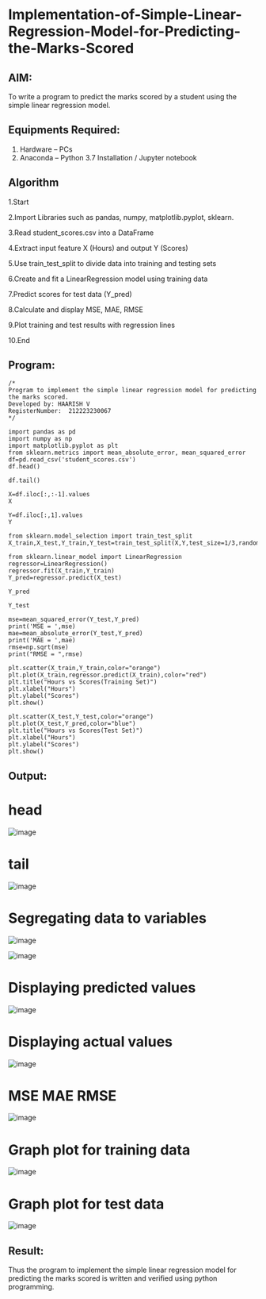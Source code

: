 # Implementation-of-Simple-Linear-Regression-Model-for-Predicting-the-Marks-Scored

## AIM:
To write a program to predict the marks scored by a student using the simple linear regression model.

## Equipments Required:
1. Hardware – PCs
2. Anaconda – Python 3.7 Installation / Jupyter notebook

## Algorithm


1.Start

2.Import Libraries such as pandas, numpy, matplotlib.pyplot, sklearn.

3.Read student_scores.csv into a DataFrame

4.Extract input feature X (Hours) and output Y (Scores)

5.Use train_test_split to divide data into training and testing sets

6.Create and fit a LinearRegression model using training data

7.Predict scores for test data (Y_pred)



8.Calculate and display MSE, MAE, RMSE



9.Plot training and test results with regression lines

10.End


## Program:
```
/*
Program to implement the simple linear regression model for predicting the marks scored.
Developed by: HAARISH V
RegisterNumber:  212223230067
*/

import pandas as pd
import numpy as np
import matplotlib.pyplot as plt
from sklearn.metrics import mean_absolute_error, mean_squared_error
df=pd.read_csv('student_scores.csv')
df.head()

df.tail()

X=df.iloc[:,:-1].values
X

Y=df.iloc[:,1].values
Y

from sklearn.model_selection import train_test_split
X_train,X_test,Y_train,Y_test=train_test_split(X,Y,test_size=1/3,random_state=0)

from sklearn.linear_model import LinearRegression
regressor=LinearRegression()
regressor.fit(X_train,Y_train)
Y_pred=regressor.predict(X_test)

Y_pred

Y_test

mse=mean_squared_error(Y_test,Y_pred)
print('MSE = ',mse)
mae=mean_absolute_error(Y_test,Y_pred)
print('MAE = ',mae)
rmse=np.sqrt(mse)
print("RMSE = ",rmse)

plt.scatter(X_train,Y_train,color="orange")
plt.plot(X_train,regressor.predict(X_train),color="red")
plt.title("Hours vs Scores(Training Set)")
plt.xlabel("Hours")
plt.ylabel("Scores")
plt.show()

plt.scatter(X_test,Y_test,color="orange")
plt.plot(X_test,Y_pred,color="blue")
plt.title("Hours vs Scores(Test Set)")
plt.xlabel("Hours")
plt.ylabel("Scores")
plt.show()

```

## Output:

 # head

![image](https://github.com/user-attachments/assets/74234293-9b89-4cbc-b95b-d2020a18325b)


# tail

![image](https://github.com/user-attachments/assets/a6e9ca2d-f757-460e-9cfe-5c6da95e1e42)


# Segregating data to variables

![image](https://github.com/user-attachments/assets/a4296513-db53-4143-a3a1-fcc3a79281d1)

![image](https://github.com/user-attachments/assets/4c690609-8497-4d05-a66a-99431ff2d9ac)


# Displaying predicted values

![image](https://github.com/user-attachments/assets/0d23324e-3aea-4277-a1fc-c4b75c8f7743)


# Displaying actual values

![image](https://github.com/user-attachments/assets/20254e94-a282-4cd5-92bf-259fca3dea5a)


# MSE MAE RMSE

![image](https://github.com/user-attachments/assets/6f039261-42e3-4fb4-884a-7fa050fbefb1)


# Graph plot for training data

![image](https://github.com/user-attachments/assets/bd511156-814a-42ec-84d6-161be2fdbdeb)


# Graph plot for test data

![image](https://github.com/user-attachments/assets/776a6af2-aa09-4f71-9b57-e866b00381c3)


## Result:
Thus the program to implement the simple linear regression model for predicting the marks scored is written and verified using python programming.
